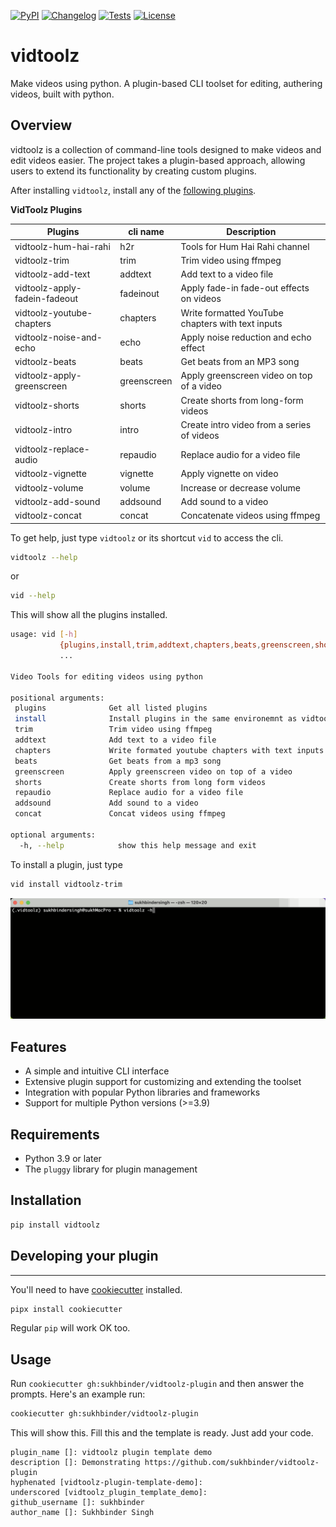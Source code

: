 
[![PyPI](https://img.shields.io/pypi/v/vidtoolz.svg)](https://pypi.org/project/vidtoolz/)
[![Changelog](https://img.shields.io/github/v/release/sukhbinder/vidtoolz?include_prereleases&label=changelog)](https://github.com/sukhbinder/vidtoolz/releases)
[![Tests](https://github.com/sukhbinder/vidtoolz/workflows/Test/badge.svg)](https://github.com/sukhbinder/vidtoolz/actions?query=workflow%3ATest)
[![License](https://img.shields.io/badge/license-Apache%202.0-blue.svg)](https://github.com/sukhbinder/vidtoolz/blob/main/LICENSE)


# vidtoolz
Make videos using python. A plugin-based CLI toolset for editing, authering videos, built with python.

**Overview**
-----------

vidtoolz is a collection of command-line tools designed to make videos and edit videos easier. The project takes a plugin-based approach, allowing users to extend its functionality by creating custom plugins.

After installing ``vidtoolz``, install any of the [following plugins](https://pypi.org/search/?q=vidtoolz).



**VidToolz Plugins**

| Plugins                       | cli name    | Description                                     |
|-------------------------------|-------------|-------------------------------------------------|
| vidtoolz-hum-hai-rahi         | h2r         | Tools for Hum Hai Rahi channel                  |
| vidtoolz-trim                 | trim        | Trim video using ffmpeg                         |
| vidtoolz-add-text             | addtext     | Add text to a video file                        |
| vidtoolz-apply-fadein-fadeout | fadeinout   | Apply fade-in fade-out effects on videos        |
| vidtoolz-youtube-chapters     | chapters    | Write formatted YouTube chapters with text inputs |
| vidtoolz-noise-and-echo       | echo        | Apply noise reduction and echo effect           |
| vidtoolz-beats                | beats       | Get beats from an MP3 song                      |
| vidtoolz-apply-greenscreen | greenscreen | Apply greenscreen video on top of a video       |
| vidtoolz-shorts | shorts      | Create shorts from long-form videos             |
| vidtoolz-intro | intro       | Create intro video from a series of videos      |
| vidtoolz-replace-audio | repaudio    | Replace audio for a video file                  |
| vidtoolz-vignette | vignette    | Apply vignette on video                         |
| vidtoolz-volume | volume      | Increase or decrease volume                     |
| vidtoolz-add-sound | addsound    | Add sound to a video                            |
| vidtoolz-concat | concat      | Concatenate videos using ffmpeg                 |


To get help, just type ``vidtoolz`` or its shortcut ``vid`` to access the cli.

```bash
vidtoolz --help 
```

or

```bash
vid --help
```
This will show all the plugins installed.

```bash
usage: vid [-h]
           {plugins,install,trim,addtext,chapters,beats,greenscreen,shorts,repaudio,addsound,concat}
           ...

Video Tools for editing videos using python

positional arguments:
 plugins              Get all listed plugins
 install              Install plugins in the same environemnt as vidtoolz
 trim                 Trim video using ffmpeg
 addtext              Add text to a video file
 chapters             Write formated youtube chapters with text inputs
 beats                Get beats from a mp3 song
 greenscreen          Apply greenscreen video on top of a video
 shorts               Create shorts from long form videos
 repaudio             Replace audio for a video file
 addsound             Add sound to a video
 concat               Concat videos using ffmpeg 

optional arguments:
  -h, --help            show this help message and exit

```


To install a plugin, just type 

```bash
vid install vidtoolz-trim
```

![vidtoolz-help](https://raw.githubusercontent.com/sukhbinder/vidtoolz/refs/heads/main/vidtoolz.gif)

**Features**
------------

*   A simple and intuitive CLI interface
*   Extensive plugin support for customizing and extending the toolset
*   Integration with popular Python libraries and frameworks
*   Support for multiple Python versions (>=3.9)

**Requirements**
----------------

*   Python 3.9 or later
*   The `pluggy` library for plugin management

**Installation**
----------------

```bash
pip install vidtoolz
```

## Developing your plugin
------------------------

You'll need to have [cookiecutter](https://cookiecutter.readthedocs.io/) installed.

```bash
pipx install cookiecutter
```

Regular `pip` will work OK too.

## Usage

Run `cookiecutter gh:sukhbinder/vidtoolz-plugin` and then answer the prompts. Here's an example run:

```bash
cookiecutter gh:sukhbinder/vidtoolz-plugin
```

This will show this. Fill this and the template is ready. Just add your code.

```
plugin_name []: vidtoolz plugin template demo
description []: Demonstrating https://github.com/sukhbinder/vidtoolz-plugin
hyphenated [vidtoolz-plugin-template-demo]:
underscored [vidtoolz_plugin_template_demo]:
github_username []: sukhbinder
author_name []: Sukhbinder Singh
```


